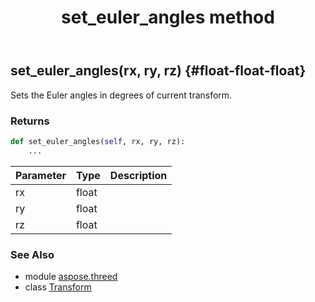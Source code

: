 ﻿---
title: set_euler_angles method
second_title: Aspose.3D for Python via .NET API References
description: 
type: docs
weight: 50
url: /python-net/aspose.threed/transform/set_euler_angles/
is_root: false
---

## set_euler_angles(rx, ry, rz) {#float-float-float}

Sets the Euler angles in degrees of current transform.

### Returns 





```python
def set_euler_angles(self, rx, ry, rz):
    ...
```


| Parameter | Type | Description |
| :- | :- | :- |
| rx | float |  |
| ry | float |  |
| rz | float |  |



### See Also
* module [aspose.threed](../../)
* class [Transform](/3d/python-net/aspose.threed/transform)
